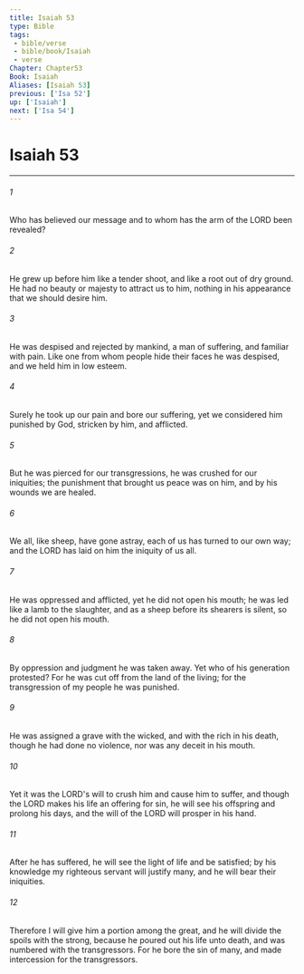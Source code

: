 ```yaml
---
title: Isaiah 53
type: Bible
tags:
 - bible/verse
 - bible/book/Isaiah
 - verse
Chapter: Chapter53
Book: Isaiah
Aliases: [Isaiah 53]
previous: ['Isa 52']
up: ['Isaiah']
next: ['Isa 54']
---
```

# Isaiah 53

***


###### 1 
Who has believed our message and to whom has the arm of the LORD been revealed? 

###### 2 
He grew up before him like a tender shoot, and like a root out of dry ground. He had no beauty or majesty to attract us to him, nothing in his appearance that we should desire him. 

###### 3 
He was despised and rejected by mankind, a man of suffering, and familiar with pain. Like one from whom people hide their faces he was despised, and we held him in low esteem. 

###### 4 
Surely he took up our pain and bore our suffering, yet we considered him punished by God, stricken by him, and afflicted. 

###### 5 
But he was pierced for our transgressions, he was crushed for our iniquities; the punishment that brought us peace was on him, and by his wounds we are healed. 

###### 6 
We all, like sheep, have gone astray, each of us has turned to our own way; and the LORD has laid on him the iniquity of us all. 

###### 7 
He was oppressed and afflicted, yet he did not open his mouth; he was led like a lamb to the slaughter, and as a sheep before its shearers is silent, so he did not open his mouth. 

###### 8 
By oppression and judgment he was taken away. Yet who of his generation protested? For he was cut off from the land of the living; for the transgression of my people he was punished. 

###### 9 
He was assigned a grave with the wicked, and with the rich in his death, though he had done no violence, nor was any deceit in his mouth. 

###### 10 
Yet it was the LORD's will to crush him and cause him to suffer, and though the LORD makes his life an offering for sin, he will see his offspring and prolong his days, and the will of the LORD will prosper in his hand. 

###### 11 
After he has suffered, he will see the light of life and be satisfied; by his knowledge my righteous servant will justify many, and he will bear their iniquities. 

###### 12 
Therefore I will give him a portion among the great, and he will divide the spoils with the strong, because he poured out his life unto death, and was numbered with the transgressors. For he bore the sin of many, and made intercession for the transgressors. 
